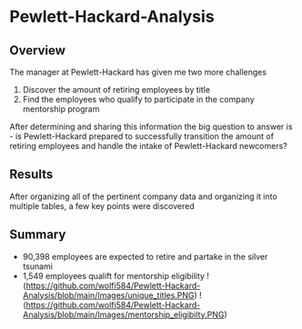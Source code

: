 # Pewlett-Hackard-Analysis

## Overview
The manager at Pewlett-Hackard has given me two more challenges 
  1) Discover the amount of retiring employees by title
  2) Find the employees who qualify to participate in the company mentorship program

After determining and sharing this information the big question to answer is - is Pewlett-Hackard prepared to successfully transition the amount of retiring employees and handle the intake of Pewlett-Hackard newcomers?
  
## Results
After organizing all of the pertinent company data and organizing it into multiple tables, a few key points were discovered


## Summary
- 90,398 employees are expected to retire and partake in the silver tsunami
- 1,549 employees qualift for mentorship eligibility
! (https://github.com/wolfi584/Pewlett-Hackard-Analysis/blob/main/Images/unique_titles.PNG)
! (https://github.com/wolfi584/Pewlett-Hackard-Analysis/blob/main/Images/mentorship_eligibilty.PNG)
